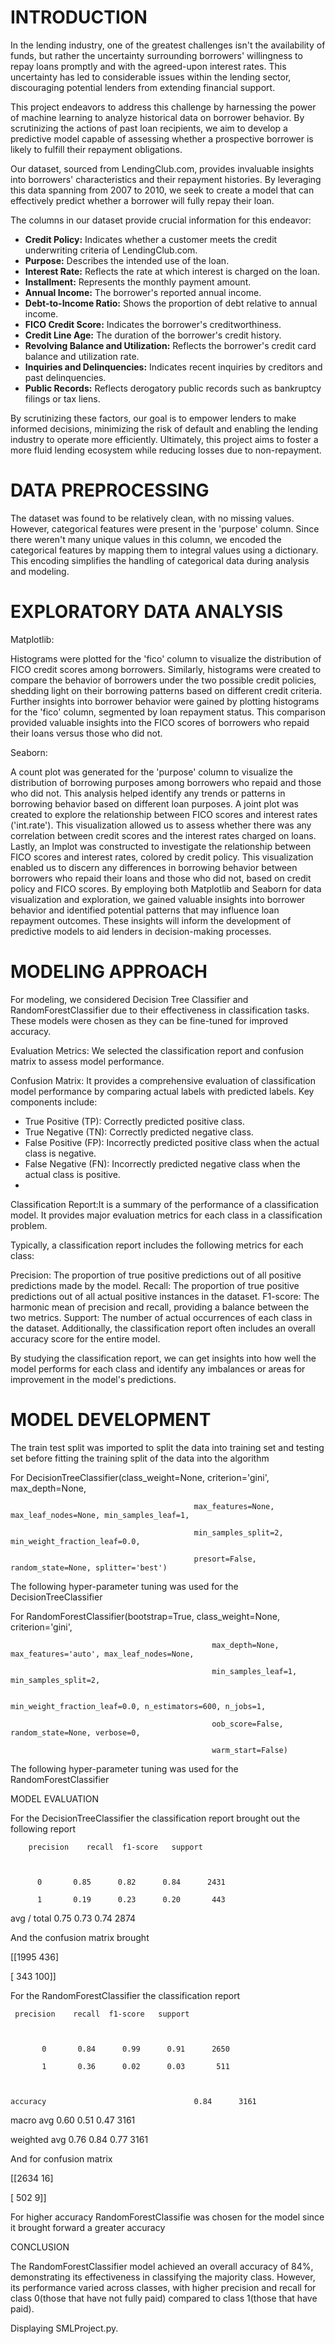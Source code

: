 # INTRODUCTION

In the lending industry, one of the greatest challenges isn't the availability of funds, but rather the uncertainty surrounding borrowers' willingness to repay loans promptly and with the agreed-upon interest rates. This uncertainty has led to considerable issues within the lending sector, discouraging potential lenders from extending financial support. 

This project endeavors to address this challenge by harnessing the power of machine learning to analyze historical data on borrower behavior. By scrutinizing the actions of past loan recipients, we aim to develop a predictive model capable of assessing whether a prospective borrower is likely to fulfill their repayment obligations. 

Our dataset, sourced from LendingClub.com, provides invaluable insights into borrowers' characteristics and their repayment histories. By leveraging this data spanning from 2007 to 2010, we seek to create a model that can effectively predict whether a borrower will fully repay their loan. 

The columns in our dataset provide crucial information for this endeavor:
- **Credit Policy:** Indicates whether a customer meets the credit underwriting criteria of LendingClub.com.
- **Purpose:** Describes the intended use of the loan.
- **Interest Rate:** Reflects the rate at which interest is charged on the loan.
- **Installment:** Represents the monthly payment amount.
- **Annual Income:** The borrower's reported annual income.
- **Debt-to-Income Ratio:** Shows the proportion of debt relative to annual income.
- **FICO Credit Score:** Indicates the borrower's creditworthiness.
- **Credit Line Age:** The duration of the borrower's credit history.
- **Revolving Balance and Utilization:** Reflects the borrower's credit card balance and utilization rate.
- **Inquiries and Delinquencies:** Indicates recent inquiries by creditors and past delinquencies.
- **Public Records:** Reflects derogatory public records such as bankruptcy filings or tax liens.

By scrutinizing these factors, our goal is to empower lenders to make informed decisions, minimizing the risk of default and enabling the lending industry to operate more efficiently. Ultimately, this project aims to foster a more fluid lending ecosystem while reducing losses due to non-repayment.

# DATA PREPROCESSING

The dataset was found to be relatively clean, with no missing values. However, categorical features were present in the 'purpose' column. Since there weren't many unique values in this column, we encoded the categorical features by mapping them to integral values using a dictionary. This encoding simplifies the handling of categorical data during analysis and modeling.

 # EXPLORATORY DATA ANALYSIS
Matplotlib:

Histograms were plotted for the 'fico' column to visualize the distribution of FICO credit scores among borrowers. Similarly, histograms were created to compare the behavior of borrowers under the two possible credit policies, shedding light on their borrowing patterns based on different credit criteria.
Further insights into borrower behavior were gained by plotting histograms for the 'fico' column, segmented by loan repayment status. This comparison provided valuable insights into the FICO scores of borrowers who repaid their loans versus those who did not.

Seaborn:

A count plot was generated for the 'purpose' column to visualize the distribution of borrowing purposes among borrowers who repaid and those who did not. This analysis helped identify any trends or patterns in borrowing behavior based on different loan purposes.
A joint plot was created to explore the relationship between FICO scores and interest rates ('int.rate'). This visualization allowed us to assess whether there was any correlation between credit scores and the interest rates charged on loans.
Lastly, an lmplot was constructed to investigate the relationship between FICO scores and interest rates, colored by credit policy. This visualization enabled us to discern any differences in borrowing behavior between borrowers who repaid their loans and those who did not, based on credit policy and FICO scores.
By employing both Matplotlib and Seaborn for data visualization and exploration, we gained valuable insights into borrower behavior and identified potential patterns that may influence loan repayment outcomes. These insights will inform the development of predictive models to aid lenders in decision-making processes.

# MODELING APPROACH 
For modeling, we considered Decision Tree Classifier and RandomForestClassifier due to their effectiveness in classification tasks. These models were chosen as they can be fine-tuned for improved accuracy.

Evaluation Metrics:
We selected the classification report and confusion matrix to assess model performance.

Confusion Matrix:
It provides a comprehensive evaluation of classification model performance by comparing actual labels with predicted labels. Key components include:

- True Positive (TP): Correctly predicted positive class.
- True Negative (TN): Correctly predicted negative class.
- False Positive (FP): Incorrectly predicted positive class when the actual class is negative.
- False Negative (FN): Incorrectly predicted negative class when the actual class is positive.
- 
Classification Report:It is a summary of the performance of a classification model. It provides major evaluation metrics for each class in a classification problem.

Typically, a classification report includes the following metrics for each class:

Precision: The proportion of true positive predictions out of all positive predictions made by the model.
Recall: The proportion of true positive predictions out of all actual positive instances in the dataset.
F1-score: The harmonic mean of precision and recall, providing a balance between the two metrics.
Support: The number of actual occurrences of each class in the dataset.
Additionally, the classification report often includes an overall accuracy score for the entire model.

By studying the classification report, we can get insights into how well the model performs for each class and identify any imbalances or areas for improvement in the model's predictions.



# MODEL DEVELOPMENT

The train test split was imported  to split the data into training set and testing set  before fitting the training split of the data into the algorithm 

For DecisionTreeClassifier(class_weight=None, criterion='gini', max_depth=None,

                                             max_features=None, max_leaf_nodes=None, min_samples_leaf=1,

                                             min_samples_split=2, min_weight_fraction_leaf=0.0,

                                             presort=False, random_state=None, splitter='best')

The following hyper-parameter tuning  was used for the DecisionTreeClassifier

For RandomForestClassifier(bootstrap=True, class_weight=None, criterion='gini',

                                                 max_depth=None, max_features='auto', max_leaf_nodes=None,

                                                 min_samples_leaf=1, min_samples_split=2,

                                                 min_weight_fraction_leaf=0.0, n_estimators=600, n_jobs=1,

                                                 oob_score=False, random_state=None, verbose=0,

                                                 warm_start=False)

The following hyper-parameter tuning  was used for the RandomForestClassifier



MODEL EVALUATION

For the DecisionTreeClassifier the classification report  brought out the following report  

        precision    recall  f1-score   support



          0       0.85      0.82      0.84      2431

          1       0.19      0.23      0.20       443



avg / total       0.75      0.73      0.74      2874

 And the confusion matrix brought 

[[1995  436]

 [ 343  100]]



For the RandomForestClassifier  the classification report

     precision    recall  f1-score   support



           0       0.84      0.99      0.91      2650

           1       0.36      0.02      0.03       511



    accuracy                                 0.84      3161

   macro avg       0.60      0.51    0.47      3161

weighted avg      0.76     0.84    0.77      3161



And for confusion matrix

[[2634   16]

 [ 502    9]]



For higher accuracy RandomForestClassifie was chosen for the model since it brought forward a greater accuracy



CONCLUSION

The RandomForestClassifier model achieved an overall accuracy of 84%, demonstrating its effectiveness in classifying the majority class. However, its performance varied across classes, with higher precision and recall for class 0(those that have not fully paid) compared to class 1(those that have paid).

Displaying SMLProject.py. 
